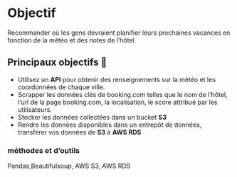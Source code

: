 # Objectif 
Recommander où les gens devraient planifier leurs prochaines vacances en fonction de la météo et des notes de l’hôtel.

## Principaux objectifs 🎯
- Utilisez un **API** pour obtenir des renseignements sur la météo et les coordonnées de chaque ville.
- Scrapper les données clés de booking.com telles que le nom de l’hôtel, l’url de la page booking.com, la localisation, le score attribué par les utilisateurs.
- Stocker les données collectées dans un bucket **S3** 
- Rendre les données disponibles dans un entrepôt de données, transférer vos données de **S3** à **AWS RDS**

### méthodes et d’outils 
Pandas,Beautifulsoup, AWS S3, AWS RDS